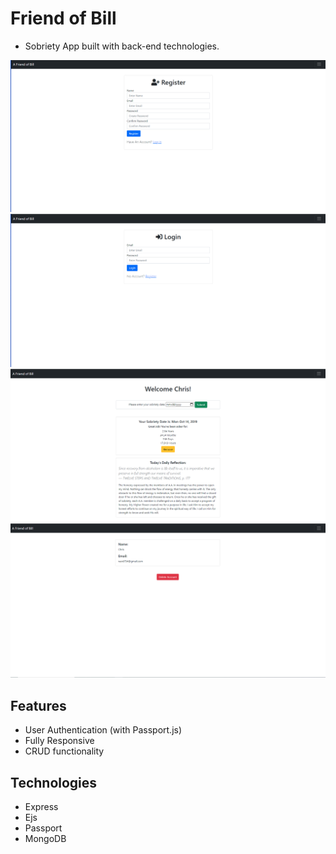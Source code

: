 # Friend of Bill
- Sobriety App built with back-end technologies.

![](./img/img1.png)
![](./img/img2.png)
![](./img/img3.png)
![](./img/img4.png)

## Features
- User Authentication (with Passport.js)
- Fully Responsive
- CRUD functionality

## Technologies
- Express
- Ejs
- Passport
- MongoDB